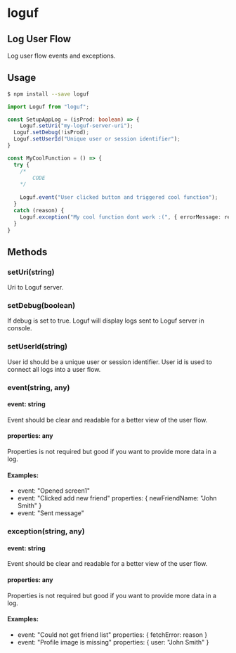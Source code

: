 # loguf
## Log User Flow

Log user flow events and exceptions.

## Usage

```bash
$ npm install --save loguf
```

```typescript
import Loguf from "loguf";

const SetupAppLog = (isProd: boolean) => {
	Loguf.setUri("my-loguf-server-uri");
  Loguf.setDebug(!isProd);
  Loguf.setUserId("Unique user or session identifier");
}

const MyCoolFunction = () => {
  try {
    /*
    	CODE
    */
    
    Loguf.event("User clicked button and triggered cool function");
  }
  catch (reason) {
    Loguf.exception("My cool function dont work :(", { errorMessage: reason });
  }
}
```

## Methods

### setUri(string)

Uri to Loguf server.

### setDebug(boolean)

If debug is set to true. Loguf will display logs sent to Loguf server in console.

### setUserId(string)

User id should be a unique user or session identifier.
User id is used to connect all logs into a user flow.

### event(string, any)

#### event: string

Event should be clear and readable for a better view of the user flow.

#### properties: any

Properties is not required but good if you want to provide more data in a log.

#### Examples:

- event: "Opened screen1"
- event: "Clicked add new friend"
  properties: { newFriendName: "John Smith" }
- event: "Sent message"

### exception(string, any)

#### event: string

Event should be clear and readable for a better view of the user flow.

#### properties: any

Properties is not required but good if you want to provide more data in a log.

#### Examples:

- event: "Could not get friend list"
  properties: { fetchError: reason }
- event: "Profile image is missing"
  properties: { user: "John Smith" }